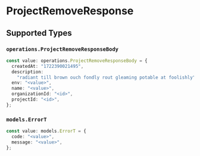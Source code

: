 # ProjectRemoveResponse


## Supported Types

### `operations.ProjectRemoveResponseBody`

```typescript
const value: operations.ProjectRemoveResponseBody = {
  createdAt: "1722390021495",
  description:
    "radiant till brown ouch fondly rout gleaming potable at foolishly",
  env: "<value>",
  name: "<value>",
  organizationId: "<id>",
  projectId: "<id>",
};
```

### `models.ErrorT`

```typescript
const value: models.ErrorT = {
  code: "<value>",
  message: "<value>",
};
```

